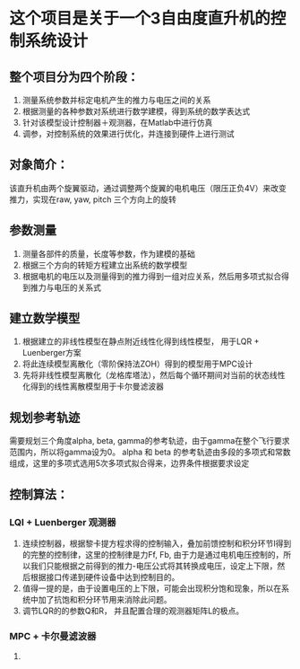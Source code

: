# 这个项目是关于一个3自由度直升机的控制系统设计

## 整个项目分为四个阶段：
1. 测量系统参数并标定电机产生的推力与电压之间的关系
2. 根据测量的各种参数对系统进行数学建模，得到系统的数学表达式
3. 针对该模型设计控制器＋观测器，在Matlab中进行仿真
4. 调参，对控制系统的效果进行优化，并连接到硬件上进行测试


## 对象简介：
该直升机由两个旋翼驱动，通过调整两个旋翼的电机电压（限压正负4V）来改变推力，实现在raw, yaw, pitch 三个方向上的旋转


## 参数测量
1. 测量各部件的质量，长度等参数，作为建模的基础
2. 根据三个方向的转矩方程建立出系统的数学模型
3. 根据电机的电压以及测量得到的推力得到一组对应关系，然后用多项式拟合得到推力与电压的关系式


## 建立数学模型
1. 根据建立的非线性模型在静点附近线性化得到线性模型， 用于LQR + Luenberger方案
2. 将此连续模型离散化（零阶保持法ZOH）得到的模型用于MPC设计
3. 先将非线性模型离散化（龙格库塔法），然后每个循环期间对当前的状态线性化得到的线性离散模型用于卡尔曼滤波器


## 规划参考轨迹
需要规划三个角度alpha, beta, gamma的参考轨迹，由于gamma在整个飞行要求范围内，所以将gamma设为0。
alpha 和 beta 的参考轨迹由多段的多项式和常数组成，这里的多项式选用5次多项式拟合得来，边界条件根据要求设定


## 控制算法：
### LQI + Luenberger 观测器
1. 连续控制器，根据黎卡提方程求得的控制输入，叠加前馈控制和积分环节I得到的完整的控制律，这里的控制律是力Ff, Fb, 由于力是通过电机电压控制的，所以我们只能根据之前得到的推力-电压公式将其转换成电压，设定上下限，然后根据接口传递到硬件设备中达到控制目的。
2. 值得一提的是，由于设置电压的上下限，可能会出现积分饱和现象，所以在系统中加了抗饱和积分环节用来消除此问题。
3. 调节LQR的的参数Q和R， 并且配置合理的观测器矩阵L的极点。

### MPC + 卡尔曼滤波器
1. 


## 